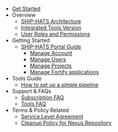 * [Get Started](get-started)
* Overview
  * [SHIP-HATS Architecture](architecture-diagram)
  * [Integrated Tools Version](get-started/ship-hats-integrated-tools-version)
  * [User Roles and Permissions](user-roles-permissions)
* Getting Started
  * [SHIP-HATS Portal Guide](portal-guide/overview-of-ship-hats-portal)
    * [Manage Account](portal-guide/manage-account)
    * [Manage Users](portal-guide/manage-users)
    * [Manage Projects](portal-guide/manage-projects)
    * [Manage Fortify applications](portal-guide/manage-fortify-applications)
 * Tools Guide
   * [How to set up a simple pipeline](how-to-setup-and-scan-sample-pipeline)
* Support & FAQs
  * [Subscription FAQ](subscription)
  * [Tools FAQ](tools-faq)
* Terms & Policy Related
  * [Service Level Agreement](service-level-agreement)
  * [Cleanup Policy for Nexus Repository](ship-hats-cleanup-policy-for-nexus-repository)
